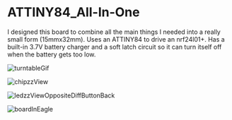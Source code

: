 # ATTINY84_All-In-One

I designed this board to combine all the main things I needed into a really small form (15mmx32mm).  Uses an ATTINY84 to drive an nrf24l01+. 
Has a built-in 3.7V battery charger and a soft latch circuit so it can turn itself off when the battery gets too low.


![turntableGif](https://user-images.githubusercontent.com/11184076/188293169-1869f4b7-249d-4b38-97db-e642bd2e8da7.gif)

![chipzzView](https://user-images.githubusercontent.com/11184076/188293178-577e20da-ed40-46f6-8103-2c0d5d604f3d.png)

![ledzzViewOppositeDiffButtonBack](https://user-images.githubusercontent.com/11184076/188293184-b5587409-dfce-40e6-a211-fcf54b8c62d3.png)

![boardInEagle](https://user-images.githubusercontent.com/11184076/188293187-117c4f19-450e-4020-bc26-43e441b5ab22.png)
